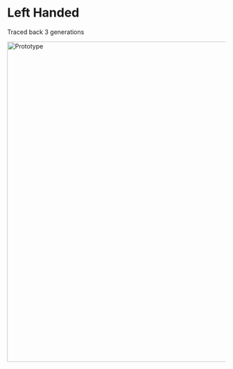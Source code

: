 # Left Handed
Traced back 3 generations

<img src="http://files.directmyfile.com/resources/pedigree/Prototype.png" width="1024" height="740" alt="Prototype"></img>
